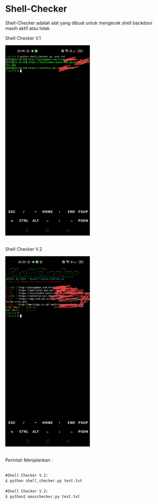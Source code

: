 # Shell-Checker
Shell-Checker adalah alat yang dibuat untuk mengecek shell backdoor masih aktif atau tidak

<p> Shell Checker V.1 </p>
<img src="https://github.com/cexploit99/Shell-Checker/blob/main/v1.jpg" height="600"/>
<br><br>
<p> Shell Checker V.2 </p>
<img src="https://github.com/cexploit99/Shell-Checker/blob/main/v2.jpg" height="600"/>
<br><br>

Perintah Menjalankan  :
```html

#Shell Checker V.1:
$ python shell_checker.py test.txt

#Shell Checker V.2:
$ python2 masschecker.py test.txt
